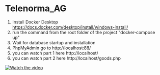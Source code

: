 # Telenorma_AG
1) Install Docker Desktop https://docs.docker.com/desktop/install/windows-install/ 
2) run the command from the root folder of the project  "docker-compose up"
3) Wait for database startup and installation
4) PhpMyAdmin go to http://localhost:88/
5) you can watch part 1 here http://localhost/
6) you can watch part 2 here http://localhost/goods.php 
   

[![Watch the video](https://i.ytimg.com/vi/u6RkC20sAN4/maxresdefault.jpg?sqp=-oaymwEmCIAKENAF8quKqQMa8AEB-AH-CYACzgWKAgwIABABGEMgWihlMA8=&rs=AOn4CLCEnKISROHv6I_QAHPGs36H1dPpVw)]( https://youtu.be/u6RkC20sAN4)
